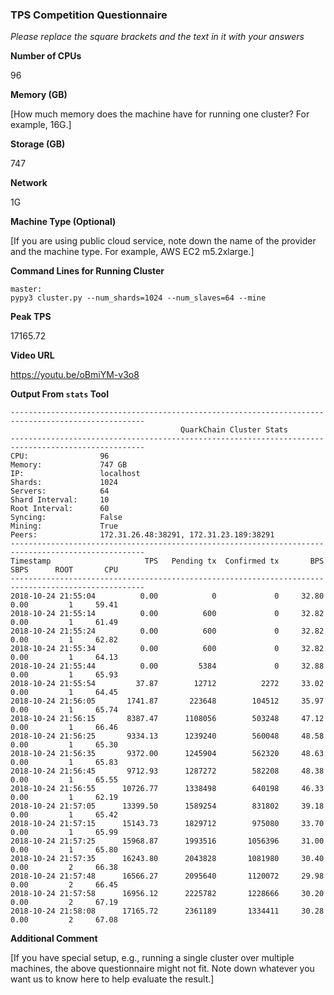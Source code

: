 ### TPS Competition Questionnaire

*Please replace the square brackets and the text in it with your answers*

**Number of CPUs**

96

**Memory (GB)**

[How much memory does the machine have for running one cluster? For example, 16G.]

**Storage (GB)**

747

**Network**

1G

**Machine Type (Optional)**

[If you are using public cloud service, note down the name of the provider and the machine type. For example, AWS EC2 m5.2xlarge.]

**Command Lines for Running Cluster**
```
master:
pypy3 cluster.py --num_shards=1024 --num_slaves=64 --mine
```

**Peak TPS**

17165.72

**Video URL**

https://youtu.be/oBmiYM-v3o8

**Output From `stats` Tool**
```
----------------------------------------------------------------------------------------------------
                                      QuarkChain Cluster Stats
----------------------------------------------------------------------------------------------------
CPU:                96
Memory:             747 GB
IP:                 localhost
Shards:             1024
Servers:            64
Shard Interval:     10
Root Interval:      60
Syncing:            False
Mining:             True
Peers:              172.31.26.48:38291, 172.31.23.189:38291
----------------------------------------------------------------------------------------------------
Timestamp                     TPS   Pending tx  Confirmed tx       BPS      SBPS      ROOT       CPU
----------------------------------------------------------------------------------------------------
2018-10-24 21:55:04          0.00            0             0     32.80      0.00         1     59.41
2018-10-24 21:55:14          0.00          600             0     32.82      0.00         1     61.49
2018-10-24 21:55:24          0.00          600             0     32.82      0.00         1     62.82
2018-10-24 21:55:34          0.00          600             0     32.82      0.00         1     64.13
2018-10-24 21:55:44          0.00         5384             0     32.88      0.00         1     65.93
2018-10-24 21:55:54         37.87        12712          2272     33.02      0.00         1     64.45
2018-10-24 21:56:05       1741.87       223648        104512     35.97      0.00         1     65.74
2018-10-24 21:56:15       8387.47      1108056        503248     47.12      0.00         1     66.46
2018-10-24 21:56:25       9334.13      1239240        560048     48.58      0.00         1     65.30
2018-10-24 21:56:35       9372.00      1245904        562320     48.63      0.00         1     65.83
2018-10-24 21:56:45       9712.93      1287272        582208     48.38      0.00         1     65.55
2018-10-24 21:56:55      10726.77      1338498        640198     46.33      0.00         1     62.19
2018-10-24 21:57:05      13399.50      1589254        831802     39.18      0.00         1     65.42
2018-10-24 21:57:15      15143.73      1829712        975080     33.70      0.00         1     65.99
2018-10-24 21:57:25      15968.87      1993516       1056396     31.00      0.00         1     65.80
2018-10-24 21:57:35      16243.80      2043828       1081980     30.40      0.00         2     66.38
2018-10-24 21:57:48      16566.27      2095640       1120072     29.98      0.00         2     66.45
2018-10-24 21:57:58      16956.12      2225782       1228666     30.20      0.00         2     67.19
2018-10-24 21:58:08      17165.72      2361189       1334411     30.28      0.00         2     67.08
```

**Additional Comment**

[If you have special setup, e.g., running a single cluster over multiple machines, the above questionnaire might not fit. Note down
whatever you want us to know here to help evaluate the result.]
